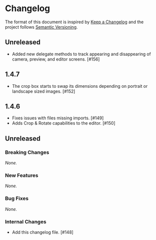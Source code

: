 # Changelog

The format of this document is inspired by [Keep a Changelog](https://keepachangelog.com/en/1.0.0/) and the project follows [Semantic Versioning](https://semver.org/spec/v2.0.0.html).

<!-- This is a comment, you won't see it when GitHub renders the Markdown file.

When releasing a new version:

1. Remove any empty section (those with `_None._`)
2. Update the `## Unreleased` header to `## [<version_number>](https://github.com/tumblr/Kanvas-iOS/releases/tag/<version_number>)`
3. Add a new "Unreleased" section for the next iteration, by copy/pasting the following template:

## Unreleased

### Breaking Changes

_None._

### New Features

_None._

### Bug Fixes

_None._

### Internal Changes

_None._

-->

## Unreleased

- Added new delegate methods to track appearing and disappearing of camera, preview, and editor screens. [#156]

## 1.4.7

- The crop box starts to swap its dimensions depending on portrait or landscape sized images. [#152]

## 1.4.6

- Fixes issues with files missing imports. [#149]
- Adds Crop & Rotate capabilities to the editor. [#150]

## Unreleased

### Breaking Changes

_None._

### New Features

_None._

### Bug Fixes

_None._

### Internal Changes

- Add this changelog file. [#148]
